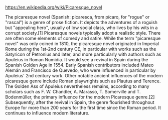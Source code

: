 https://en.wikipedia.org/wiki/Picaresque_novel

The picaresque novel (Spanish: picaresca, from pícaro, for "rogue" or "rascal") is a genre of prose fiction. It depicts the adventures of a roguish but "appealing hero", usually of low social class, who lives by his wits in a corrupt society.[1] Picaresque novels typically adopt a realistic style. There are often some elements of comedy and satire. While the term "picaresque novel" was only coined in 1810, the picaresque novel originated in Imperial Rome during the 1st-2nd century CE, in particular with works such as the Satyricon of Petronius and later, and more particularly with authors such as Apuleius in Roman Numidia. It would see a revival in Spain during the Spanish Golden Age in 1554. Early Spanish contributors included Mateo Alemán and Francisco de Quevedo, who were influenced in particular by Apuleius' 2nd century work. Other notable ancient influences of the modern picaresque genre include Roman playwrights such as Plautus and Terence. The Golden Ass of Apuleius nevertheless remains, according to many scholars such as F. W. Chandler, A. Marasso, T. Somerville and T. Bodenmüller, the primary influence for the modern Picaresque genre.[2] Subsequently, after the revival in Spain, the genre flourished throughout Europe for more than 200 years for the first time since the Roman period. It continues to influence modern literature.
